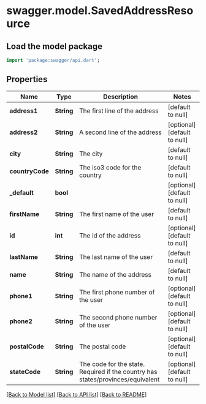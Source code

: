 # swagger.model.SavedAddressResource

## Load the model package
```dart
import 'package:swagger/api.dart';
```

## Properties
Name | Type | Description | Notes
------------ | ------------- | ------------- | -------------
**address1** | **String** | The first line of the address | [default to null]
**address2** | **String** | A second line of the address | [optional] [default to null]
**city** | **String** | The city | [default to null]
**countryCode** | **String** | The iso3 code for the country | [default to null]
**_default** | **bool** |  | [optional] [default to null]
**firstName** | **String** | The first name of the user | [default to null]
**id** | **int** | The id of the address | [optional] [default to null]
**lastName** | **String** | The last name of the user | [default to null]
**name** | **String** | The name of the address | [default to null]
**phone1** | **String** | The first phone number of the user | [optional] [default to null]
**phone2** | **String** | The second phone number of the user | [optional] [default to null]
**postalCode** | **String** | The postal code | [optional] [default to null]
**stateCode** | **String** | The code for the state. Required if the country has states/provinces/equivalent | [optional] [default to null]

[[Back to Model list]](../README.md#documentation-for-models) [[Back to API list]](../README.md#documentation-for-api-endpoints) [[Back to README]](../README.md)


